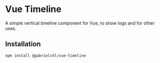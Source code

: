 # Vue Timeline

A simple vertical timeline component for Vue, to show logs and for other uses.

## Installation
```
npm install @gabrielchl/vue-timeline
```
